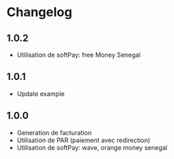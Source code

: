 # Changelog

## 1.0.2

- Utilisation de softPay: free Money Senegal

## 1.0.1

- Update example

## 1.0.0

- Generation de facturation
- Utilisation de PAR (paiement avec redirection)
- Utilisation de softPay: wave, orange money senegal
